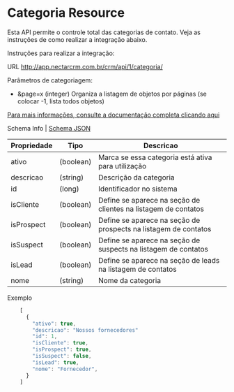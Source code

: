 # Categoria Resource

Esta API permite o controle total das categorias de contato. Veja as instruções de como realizar a integração abaixo.

Instruções para realizar a integração:

URL
http://app.nectarcrm.com.br/crm/api/1/categoria/

Parâmetros de categoriagem:
* &page=x (integer) Organiza a listagem de objetos por páginas (se colocar -1, lista todos objetos)

[Para mais informações, consulte a documentação completa clicando aqui](http://docs.nectarcrm.apiary.io)

Schema Info | [Schema JSON](schema.json)

Propriedade | Tipo | Descricao
------------ | ------------- | -------------
ativo | (boolean) | Marca se essa categoria está ativa para utilização
descricao | (string) | Descrição da categoria
id | (long) | Identificador no sistema
isCliente | (boolean) | Define se aparece na seção de clientes na listagem de contatos
isProspect | (boolean) | Define se aparece na seção de prospects na listagem de contatos
isSuspect | (boolean) | Define se aparece na seção de suspects na listagem de contatos
isLead | (boolean) | Define se aparece na seção de leads na listagem de contatos
nome | (string) | Nome da categoria

Exemplo
```js
    [
      {
        "ativo": true,
        "descricao": "Nossos fornecedores"
        "id": 1,
        "isCliente": true,
        "isProspect": true,
        "isSuspect": false,
        "isLead": true,
        "nome": "Fornecedor",
      }
    ]
```